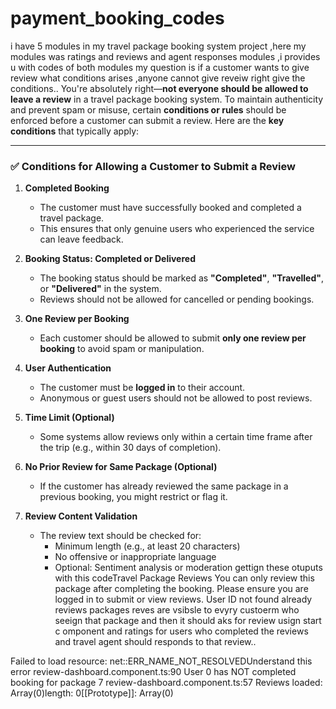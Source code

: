 # payment_booking_codes
i have 5 modules in my travel package booking system project ,here my modules was ratings and reviews and agent responses modules ,i provides u with codes of both modules my question is if a customer wants to give review what conditions arises ,anyone cannot give reveiw right give the conditions..
You're absolutely right—**not everyone should be allowed to leave a review** in a travel package booking system. To maintain authenticity and prevent spam or misuse, certain **conditions or rules** should be enforced before a customer can submit a review. Here are the **key conditions** that typically apply:

---

### ✅ **Conditions for Allowing a Customer to Submit a Review**

1. **Completed Booking**
   - The customer must have successfully booked and completed a travel package.
   - This ensures that only genuine users who experienced the service can leave feedback.

2. **Booking Status: Completed or Delivered**
   - The booking status should be marked as **"Completed"**, **"Travelled"**, or **"Delivered"** in the system.
   - Reviews should not be allowed for cancelled or pending bookings.

3. **One Review per Booking**
   - Each customer should be allowed to submit **only one review per booking** to avoid spam or manipulation.

4. **User Authentication**
   - The customer must be **logged in** to their account.
   - Anonymous or guest users should not be allowed to post reviews.

5. **Time Limit (Optional)**
   - Some systems allow reviews only within a certain time frame after the trip (e.g., within 30 days of completion).

6. **No Prior Review for Same Package (Optional)**
   - If the customer has already reviewed the same package in a previous booking, you might restrict or flag it.

7. **Review Content Validation**
   - The review text should be checked for:
     - Minimum length (e.g., at least 20 characters)
     - No offensive or inappropriate language
     - Optional: Sentiment analysis or moderation
gettign these otuputs with this codeTravel Package Reviews
You can only review this package after completing the booking.
Please ensure you are logged in to submit or view reviews. User ID not found
already reviews packages reves are vsibsle to evyry custoerm who seeign that package and then it should aks for review usign start c omponent and ratings for users who completed the reviews and travel agent should responds to that review..

Failed to load resource: net::ERR_NAME_NOT_RESOLVEDUnderstand this error
review-dashboard.component.ts:90 User 0 has NOT completed booking for package 7
review-dashboard.component.ts:57 Reviews loaded: Array(0)length: 0[[Prototype]]: Array(0)


 
